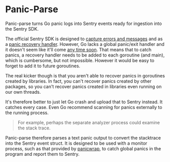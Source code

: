 # Panic-Parse

Panic-parse turns Go panic logs into Sentry events ready for ingestion into the Sentry SDK.

The official Sentry SDK is designed to [capture errors and messages](https://docs.sentry.io/platforms/go/usage/) and as a [panic recovery handler](https://docs.sentry.io/platforms/go/usage/panics/).
However, Go lacks a global panic/exit handler and it doesn't seem like it'll come [any time soon](https://github.com/golang/go/issues/32333).
That means that to catch panics, a recovery handler needs to be added to each goroutine (and main), which is cumbersome, but not impossible.
However it would be easy to forget to add it to future goroutines.

The real kicker though is that you aren't able to recover panics in goroutines created by libraries.
In fact, you can't recover panics created by other packages, so you can't recover panics created in libraries even running on our own threads.

It's therefore better to just let Go crash and upload that to Sentry instead. It catches every case. Even Go recommend scanning for panics externally to the running process.

> For example, perhaps the separate analyzer process could examine the stack trace.

Panic-parse therefore parses a text panic output to convert the stacktrace into the Sentry event struct.
It is designed to be used with a monitor process, such as that provided by [panicwrap](https://github.com/mitchellh/panicwrap/), to catch global panics in the program and report them to Sentry.
